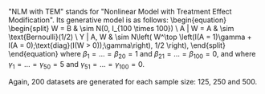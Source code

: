 "NLM with TEM" stands for "Nonlinear Model with Treatment Effect Modification".
Its generative model is as follows:
\begin{equation}
  \begin{split}
    W = B & \sim N(0, I_{100 \times 100}) \\
    A | W = A & \sim \text{Bernoulli}(1/2) \\
    Y | A, W & \sim N\left(
        W^\top \left(I(A = 1)\gamma + I(A = 0)\;\text{diag}(I(W >
              0))\;\gamma\right), 1/2
        \right),
  \end{split}
\end{equation}
where $\beta_1 = \ldots = \beta_{20} = 1$ and $\beta_{21} = \ldots =
\beta_{100} = 0$, and where $\gamma_1 = \ldots = \gamma_{50} = 5$ and
$\gamma_{51} = \ldots = \gamma_{100} = 0$.

Again, 200 datasets are generated for each sample size: 125, 250 and 500.
